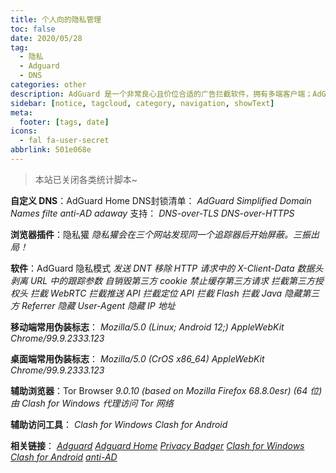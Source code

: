 ```yaml
---
title: 个人向的隐私管理
toc: false
date: 2020/05/28
tag:
  - 隐私
  - Adguard
  - DNS
categories: other
description: AdGuard 是一个非常良心且价位合适的广告拦截软件，拥有多端客户端；AdGuard Home 是一套 DNS 端拦截方案，可利用 snap 快速部署；隐私獾是一款浏览器插件，三振出局的拦截思路非常有意思。
sidebar: [notice, tagcloud, category, navigation, showText]
meta:
  footer: [tags, date]
icons:
  - fal fa-user-secret
abbrlink: 501e068e
---
```


> 本站已关闭各类统计脚本~

**自定义 DNS**：AdGuard Home
DNS封锁清单：
*AdGuard Simplified Domain Names filte*
*anti-AD*
*adaway*
支持：
*DNS-over-TLS*
*DNS-over-HTTPS*

**浏览器插件**：隐私獾
*隐私獾会在三个网站发现同一个追踪器后开始屏蔽。三振出局！*

**软件**：AdGuard 隐私模式
*发送 DNT*
*移除 HTTP 请求中的 X-Client-Data 数据头*
*剥离 URL 中的跟踪参数*
*自销毁第三方 cookie*
*禁止缓存第三方请求*
*拦截第三方授权头*
*拦截 WebRTC*
*拦截推送 API*
*拦截定位 API*
*拦截 Flash*
*拦截 Java*
*隐藏第三方 Referrer*
*隐藏 User-Agent*
*隐藏 IP 地址*

**移动端常用伪装标志**：
*Mozilla/5.0 (Linux; Android 12;) AppleWebKit Chrome/99.9.2333.123*

**桌面端常用伪装标志**：
*Mozilla/5.0 (CrOS x86_64) AppleWebKit Chrome/99.9.2333.123*

**辅助浏览器**：Tor Browser
*9.0.10 (based on Mozilla Firefox 68.8.0esr) (64 位)*
*由 Clash for Windows 代理访问 Tor 网络*

**辅助访问工具**：
*Clash for Windows*
*Clash for Android*

**相关链接**：
*[Adguard](https://adguard.com/zh_cn/welcome.html)*
*[Adguard Home](https://github.com/AdguardTeam/AdGuardHome)*
*[Privacy Badger](https://github.com/EFForg/privacybadger)*
*[Clash for Windows](https://github.com/Fndroid/clash_for_windows_pkg)*
*[Clash for Android](https://github.com/Kr328/ClashForAndroid)*
*[anti-AD](https://github.com/privacy-protection-tools/anti-AD)*
